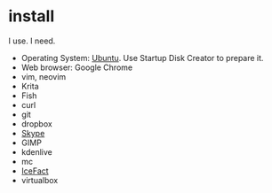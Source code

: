 # install
I use. I need.

* Operating System: [Ubuntu](https://ubuntu.com/). Use Startup Disk Creator to prepare it.
* Web browser: Google Chrome
* vim, neovim
* Krita
* Fish
* curl
* git
* dropbox
* [Skype](https://www.skype.com/en/get-skype/)
* GIMP
* kdenlive
* mc
* [IceFact](https://icesoft.ro/)
* virtualbox
